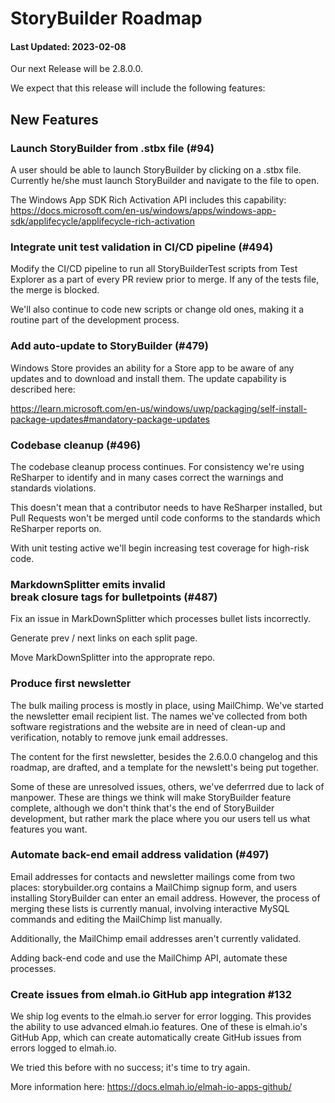 # StoryBuilder Roadmap

#### Last Updated: 2023-02-08

Our next Release will be 2.8.0.0. 

We expect that this release will include the following features:

## New Features

### Launch StoryBuilder from .stbx file (#94)

A user should be able to launch StoryBuilder by clicking on a .stbx file.
Currently he/she must launch StoryBuilder and navigate to the file to
open.

The Windows App SDK Rich Activation API includes this capability:
https://docs.microsoft.com/en-us/windows/apps/windows-app-sdk/applifecycle/applifecycle-rich-activation

### Integrate unit test validation in CI/CD pipeline (#494)

Modify the CI/CD pipeline to run all StoryBuilderTest scripts 
from Test Explorer as a part of every PR review prior to merge. If
any of the tests file, the merge is blocked. 

We'll also continue to code new scripts or change old 
ones, making it a routine part of the development process.


### Add auto-update to StoryBuilder (#479)

Windows Store provides an ability for a Store app to be aware of any updates
and to download and install them. The update capability is described here: 

https://learn.microsoft.com/en-us/windows/uwp/packaging/self-install-package-updates#mandatory-package-updates


### Codebase cleanup (#496)

The codebase cleanup process continues. For consistency 
we're using ReSharper to identify and in many cases correct the warnings and 
standards violations. 

This doesn't mean that a contributor needs to have ReSharper installed, but
Pull Requests won't be merged until code conforms to the standards which
ReSharper reports on.

With unit testing active we'll begin increasing test coverage for high-risk 
code.

### MarkdownSplitter emits invalid <br/> break closure tags for bulletpoints (#487)

Fix an issue in MarkDownSplitter which processes bullet lists incorrectly.

Generate prev / next links on each split page.

Move MarkDownSplitter into the approprate repo.

### Produce first newsletter

The bulk mailing process is mostly in place, using MailChimp.
We've started the newsletter email recipient list. The names
we've collected from both software registrations and the website
are in need of clean-up and verification, notably to remove
junk email addresses. 

The content for the first newsletter, besides the 2.6.0.0 changelog
and this roadmap, are drafted, and a template for the newslett's
being put together.

Some of these are unresolved issues, others, we've deferrred
due to lack of manpower. These are things we think will 
make StoryBuilder feature complete, although we don't think
that's the end of StoryBuilder development, but rather mark
the place where you our users tell us what features you want.

### Automate back-end email address validation (#497)

Email addresses for contacts and newsletter mailings come from two places: storybuilder.org
contains a MailChimp signup form, and users installing StoryBuilder can enter an email address.
However, the process of merging these lists is currently manual, involving
interactive MySQL commands and editing the MailChimp list manually.

Additionally, the MailChimp email addresses aren't currently validated.

Adding back-end code and use the MailChimp API, automate these processes.

### Create issues from elmah.io GitHub app integration #132

We ship log events to the elmah.io server for error logging. 
This provides the ability to use advanced elmah.io features. 
One of these is elmah.io's GitHub App, which can create automatically 
create GitHub issues from errors logged to elmah.io.

We tried this before with no success; it's time to try again.

More information here:
https://docs.elmah.io/elmah-io-apps-github/